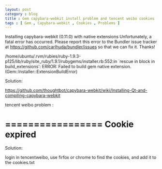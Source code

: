 ```yaml
---
layout: post
category : blog
title : Gem capybara-webkit install problem and tencent weibo cookies 
tags : [ Gem , Capybara-webkit , Cookies , Problems ]
---
```


Installing capybara-webkit (0.11.0) with native extensions Unfortunately, a fatal error has occurred. Please report this error to the Bundler issue tracker at https://github.com/carlhuda/bundler/issues so that we can fix it. Thanks!

/home/ubuntu/.rvm/rubies/ruby-1.9.3-p125/lib/ruby/site_ruby/1.9.1/rubygems/installer.rb:552:in `rescue in block in build_extensions': ERROR: Failed to build gem native extension. (Gem::Installer::ExtensionBuildError)


Solution:

https://github.com/thoughtbot/capybara-webkit/wiki/Installing-Qt-and-compiling-capybara-webkit


tencent weibo problem :

=================
Cookie expired
=================

Solution:

login in tencentweibo, use firfox or chrome to find the cookies, and add it to the cookies.txt
